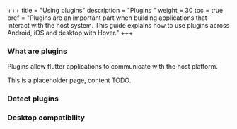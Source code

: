 +++
title = "Using plugins"
description = "Plugins "
weight = 30
toc = true
bref = "Plugins are an important part when building applications that interact with the host system. This guide explains how to use plugins across Android, iOS and desktop with Hover."
+++

### What are plugins

Plugins allow flutter applications to communicate with the host platform.

This is a placeholder page, content TODO.

### Detect plugins

### Desktop compatibility
